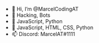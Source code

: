 - 👋 Hi, I’m @MarcelCodingAT
- 👀 Hacking, Bots
- 🌱 JavaScript, Python
- 💞️ JavaScript, HTML, CSS, Python
- 📫 Discord: MarcelAT#1111
